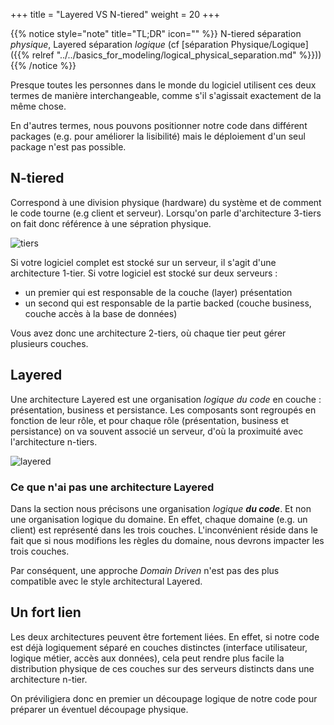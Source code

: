 +++
title = "Layered VS N-tiered"
weight = 20
+++

{{% notice style="note" title="TL;DR" icon="" %}}
N-tiered séparation *physique*, Layered séparation *logique* (cf [séparation Physique/Logique]({{% relref "../../basics_for_modeling/logical_physical_separation.md" %}}))
{{% /notice %}}

Presque toutes les personnes dans le monde du logiciel utilisent ces deux termes de manière interchangeable, comme s'il s'agissait exactement de la même chose. 

En d'autres termes, nous pouvons positionner notre code dans différent packages (e.g. pour améliorer la lisibilité) mais le déploiement d'un seul package n'est pas possible.


## N-tiered
Correspond à une division physique (hardware) du système et de comment le code tourne (e.g client et serveur). 
Lorsqu'on parle d'architecture 3-tiers on fait donc référence à une sépration physique.

![tiers](https://librecours.net/module/culture/langages-du-web/pres/res/servers.png?width=30pc)

Si votre logiciel complet est stocké sur un serveur, il s'agit d'une architecture 1-tier. Si votre logiciel est stocké sur deux serveurs :
- un premier qui est responsable de la couche (layer) présentation
- un second qui est responsable de la partie backed (couche business, couche accès à la base de données)

Vous avez donc une architecture 2-tiers, où chaque tier peut gérer plusieurs couches.

## Layered
Une architecture Layered est une organisation *logique du code* en couche : présentation, business et persistance. Les composants sont regroupés en fonction de leur rôle, et pour chaque rôle (présentation, business et persistance) on va souvent associé un serveur, d'où la proximuité avec l'architecture n-tiers.


![layered](https://www.oreilly.com/api/v2/epubs/9781491971437/files/assets/sapr_0101.png?width=30pc)


### Ce que n'ai pas une architecture Layered
Dans la section nous précisons une organisation *logique **du code***. Et non une organisation logique du domaine. En effet, chaque domaine (e.g. un client) est représenté dans les trois couches. L'inconvénient réside dans le fait que si nous modifions les règles du domaine, nous devrons impacter les trois couches.

Par conséquent, une approche *Domain Driven* n'est pas des plus compatible avec le style architectural Layered.


## Un fort lien
Les deux architectures peuvent être fortement liées. En effet, si notre code est déjà logiquement séparé en couches distinctes (interface utilisateur, logique métier, accès aux données), cela peut rendre plus facile la distribution physique de ces couches sur des serveurs distincts dans une architecture n-tier.

On préviligiera donc en premier un découpage logique de notre code pour préparer un éventuel découpage physique.